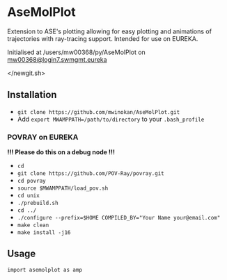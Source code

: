 # AseMolPlot

Extension to ASE's plotting allowing for easy plotting and animations of trajectories with ray-tracing support. Intended for use on EUREKA.

Initialised at /users/mw00368/py/AseMolPlot on mw00368@login7.swmgmt.eureka

</newgit.sh>

## Installation

* `git clone https://github.com/mwinokan/AseMolPlot.git`
* Add `export MWAMPPATH=/path/to/directory` to your `.bash_profile`

### POVRAY on EUREKA

**!!! Please do this on a debug node !!!**

* `cd`
* `git clone https://github.com/POV-Ray/povray.git`
* `cd povray`
* `source $MWAMPPATH/load_pov.sh`
* `cd unix`
* `./prebuild.sh`
* `cd ../`
* `./configure --prefix=$HOME COMPILED_BY="Your Name your@email.com"`
* `make clean`
* `make install -j16`

## Usage

`import asemolplot as amp`